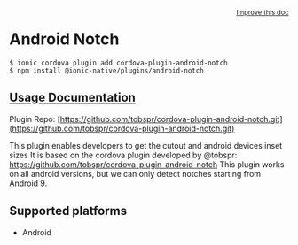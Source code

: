 <a style="float:right;font-size:12px;" href="http://github.com/danielsogl/awesome-cordova-plugins/edit/master/src/@awesome-cordova-plugins/plugins/android-notch/index.ts#L1">
  Improve this doc
</a>

# Android Notch

```
$ ionic cordova plugin add cordova-plugin-android-notch
$ npm install @ionic-native/plugins/android-notch
```

## [Usage Documentation](https://ionicframework.com/docs/native/android-notch/)

Plugin Repo: [https://github.com/tobspr/cordova-plugin-android-notch.git](https://github.com/tobspr/cordova-plugin-android-notch.git)

This plugin enables developers to get the cutout and android devices inset sizes
It is based on the cordova plugin developed by @tobspr: https://github.com/tobspr/cordova-plugin-android-notch
This plugin works on all android versions, but we can only detect notches starting from Android 9.

## Supported platforms

- Android
  


